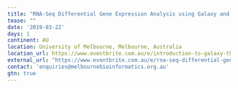 ```yaml
---
title: "RNA-Seq Differential Gene Expression Analysis using Galaxy and the GVL" 
tease: ""
date: '2019-03-22'
days: 1
continent: AU
location: University of Melbourne, Melbourne, Australia
location_url: https://www.eventbrite.com.au/e/introduction-to-galaxy-the-genomics-virtual-laboratory-21-mar-registration-57474243008#map-target
external_url: "https://www.eventbrite.com.au/e/rna-seq-differential-gene-expression-analysis-using-galaxy-the-gvl-22-mar-registration-57476092540"
contact: 'enquiries@melbournebioinformatics.org.au'
gtn: true
---
```

